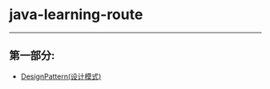 # java-learning-route
---
## 第一部分:
* [DesignPattern(设计模式)](https://github.com/garaiya/java-learning-route/blob/master/Part1/DesignPattern/代理模式.md)
